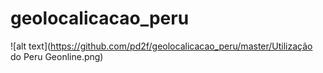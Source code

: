 # geolocalicacao_peru

![alt text](https://github.com/pd2f/geolocalicacao_peru/master/Utilização do Peru Geonline.png)
